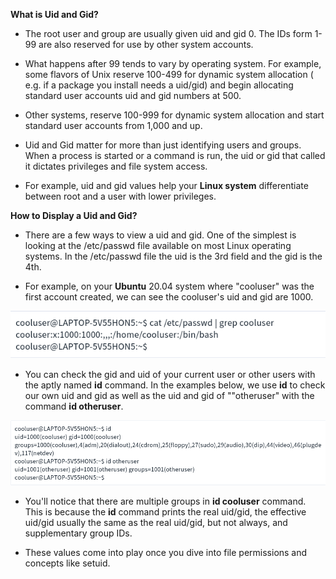 **What is Uid and Gid?**

- The root user and group are usually given uid and gid 0. The IDs form 1-99 are also reserved for use by other system accounts.

- What happens after 99 tends to vary by operating system. For example, some flavors of Unix reserve 100-499 for dynamic system allocation ( e.g. if a package you install needs a uid/gid) and begin allocating standard user accounts uid and gid numbers at 500.

- Other systems, reserve 100-999 for dynamic system allocation and start standard user accounts from 1,000 and up.

- Uid and Gid matter for more than just identifying users and groups. When a process is started or a command is run, the uid or gid that called it dictates privileges and file system access.

- For example, uid and gid values help your **Linux system** differentiate between root and a user with lower privileges.

**How to Display a Uid and Gid?**

- There are a few ways to view a uid and gid. One of the simplest is looking at the /etc/passwd file available on most Linux operating systems. In the /etc/passwd file the uid is the 3rd field and the gid is the 4th.

- For example, on your **Ubuntu** 20.04 system where "cooluser" was the first account created, we can see the cooluser's uid and gid are 1000.

![uidgid](Images/uidgid.png)

- You can check the gid and uid of your current user or other users with the aptly named **id** command. In the examples below, we use **id** to check our own uid and gid as well as the uid and gid of ""otheruser" with the command **id otheruser**.

![uidgid2](Images/uidgid2.png)

- You'll notice that there are multiple groups in **id cooluser** command. This is because the **id** command prints the real uid/gid, the effective uid/gid usually the same as the real uid/gid, but not always, and supplementary group IDs.

- These values come into play once you dive into file permissions and concepts like setuid.
